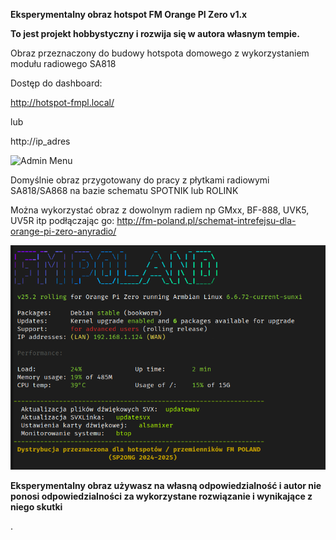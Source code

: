 **Eksperymentalny obraz hotspot FM Orange PI Zero v1.x**

**To jest projekt hobbystyczny i rozwija się w autora własnym tempie.**

Obraz przeznaczony do budowy hotspota domowego z wykorzystaniem modułu radiowego SA818


Dostęp do dashboard:

http://hotspot-fmpl.local/

lub

http://ip_adres

![Admin Menu](https://github.com/radioprj/orangepizerov1/blob/main/admin-menu.png)

Domyślnie obraz przygotowany do pracy z płytkami radiowymi SA818/SA868 na bazie schematu SPOTNIK lub ROLINK

Można wykorzystać obraz z dowolnym radiem np GMxx, BF-888, UVK5, UV5R itp podłączając go: http://fm-poland.pl/schemat-intrefejsu-dla-orange-pi-zero-anyradio/

![Hotspot login](https://github.com/radioprj/orangepizerov1/blob/main/hotspot-login.png)

**Eksperymentalny obraz używasz na własną odpowiedzialność i autor nie ponosi odpowiedzialności za wykorzystane rozwiązanie i wynikające z niego skutki**

.

